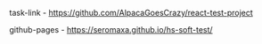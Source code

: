 task-link - https://github.com/AlpacaGoesCrazy/react-test-project

github-pages -  https://seromaxa.github.io/hs-soft-test/
